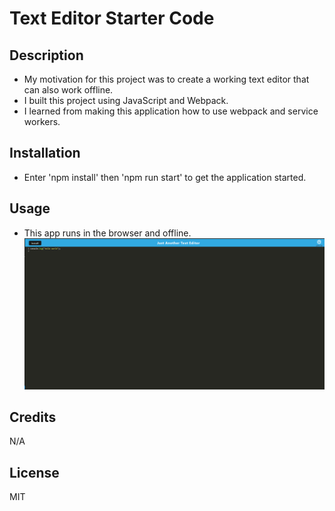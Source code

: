 # Text Editor Starter Code

## Description
- My motivation for this project was to create a working text editor that can also work offline.
- I built this project using JavaScript and Webpack.
- I learned from making this application how to use webpack and service workers.

## Installation
- Enter 'npm install' then 'npm run start' to get the application started.

## Usage
- This app runs in the browser and offline.
![Screenshot](./assets/images/screenshot.png)

## Credits
N/A

## License
MIT
